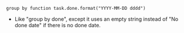 <!-- placeholder to force blank line before included text -->


```text
group by function task.done.format("YYYY-MM-DD dddd")
```

- Like "group by done", except it uses an empty string instead of "No done date" if there is no done date.


<!-- placeholder to force blank line after included text -->
